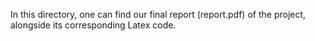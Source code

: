 In this directory, one can find our final report (report.pdf) of the project, alongside its corresponding Latex code.
